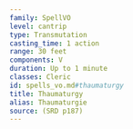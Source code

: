 ```yaml
---
family: SpellVO
level: cantrip
type: Transmutation
casting_time: 1 action
range: 30 feet
components: V
duration: Up to 1 minute
classes: Cleric
id: spells_vo.md#thaumaturgy
title: Thaumaturgy
alias: Thaumaturgie
source: (SRD p187)
---
```


